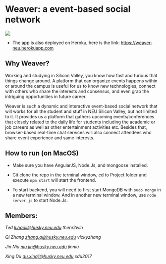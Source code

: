 #                                     Weaver: a event-based social network

![](https://github.com/TeamNEUSV/Weaver_LetsChat/blob/master/src/assets/images/logo.png)
* The app is also deployed on Heroku, here is the link: https://weaver-neu.herokuapp.com

## Why Weaver?

Working and studying in Silicon Valley, you know how fast and furious that things change around. A platform that can organize events happens within or around the campus is useful for us to know new technologies, connect with others who share the interests and consensus, and even grab the intriguing opportunities in future career.

Weaver is such a dynamic and interactive event-based social network that will works for all the student and stuff in NEU Silicon Valley, but not limited to it. It provides us a platform that gathers upcoming events/conferences that closely related to the daily life for students including the academic or job careers as well as other entertainment activities etc. Besides that, browser-based real-time chat services will also connect attendees who share event experience and same interests.

## How to run (on MacOS)

* Make sure you have AngularJS, Node.Js, and mongoose installed.

* Git clone the repo in the terminal window, cd to Project folder and execute `npm start` will start the frontend. 

* To start backend, you will need to first start MongoDB with `sudo mongo` in a new terminal window. And in another new terminal window, use `node server.js` to start Node.Js. 


## Members:

*Ted  li.haoli@husky.neu.edu there2win*

*Qi Zhang zhang.q@husky.neu.edu vickyzhang*

*Jin Niu niu.jin@husky.neu.edu jinniu*

*Xing Du du.xing1@husky.neu.edu xdu2017*

